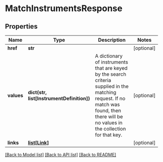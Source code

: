 # MatchInstrumentsResponse

## Properties
Name | Type | Description | Notes
------------ | ------------- | ------------- | -------------
**href** | **str** |  | [optional] 
**values** | **dict(str, list[InstrumentDefinition])** | A dictionary of instruments that are keyed by the search criteria supplied in the  matching request. If no match was found, then there will be no values in the collection  for that key. | [optional] 
**links** | [**list[Link]**](Link.md) |  | [optional] 

[[Back to Model list]](../README.md#documentation-for-models) [[Back to API list]](../README.md#documentation-for-api-endpoints) [[Back to README]](../README.md)


